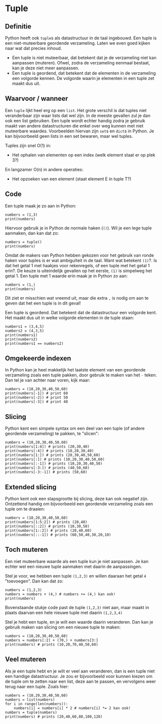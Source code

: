# Tuple

## Definitie
Python heeft ook `tuple`s als datastructuur in de taal ingebouwd. Een tuple is een niet-muteerbare geordende verzameling.  Laten we even goed kijken naar wat dat precies inhoud.

- Een tuple is niet muteerbaar, dat betekent dat je de verzameling niet kan aanpassen (muteren). Ofwel, zodra de verzameling eenmaal bestaat, kan je deze niet meer aanpassen.
- Een tuple is geordend, dat betekent dat de elementen in de verzameling een volgorde kennen. De volgorde waarin je elementen in een tuple zet maakt dus uit.

## Waarvoor / wanneer
Een `tuple` lijkt heel erg op een `list`. Het grote verschil is dat tuples niet veranderbaar zijn waar lists dat wel zijn. In de meeste gevallen zul je dan ook een list gebruiken. Een tuple wordt echter handig zodra je gebruik maakt van andere datastructuren die enkel over weg kunnen met niet muteerbare waardes. Voorbeelden hiervan zijn `set`s en `dict`s in Python. Je kan bijvoorbeeld geen lists in een set bewaren, maar wel tuples.

Tuples zijn snel O(1) in:

- Het ophalen van elementen op een index (welk element staat er op plek 3?)

En langzamer O(n) in andere operaties:

- Het opzoeken van een element (staat element E in tuple T?)

## Code
Een tuple maak je zo aan in Python:

    numbers = (1,3)
    print(numbers)

Hiervoor gebruik je in Python de normale haken (`()`). Wil je een lege tuple aanmaken, dan kan dat zo:

    numbers = tuple()
    print(numbers)

Omdat de makers van Python hebben gekozen voor het gebruik van ronde haken voor tuples is er wat ambiguïteit in de taal. Want wat betekent `(1)`?. Is dat het getal 1 met haakjes voor rekenregels, of een tuple met het getal 1 erin?. De keuze is uiteindelijk gevallen op het eerste, `(1)` is simpelweg het getal 1. Een tuple met 1 waarde erin maak je in Python zo aan:

    numbers = (1,)
    print(numbers)

Dit ziet er misschien wat vreemd uit, maar die extra `,` is nodig om aan te geven dat het een tuple is in dit geval!

Een tuple is geordend. Dat betekent dat de datastructuur een volgorde kent. Het maakt dus uit in welke volgorde elementen in de tuple staan:

    numbers1 = (3,4,5)
    numbers2 = (4,3,5)
    print(numbers1)
    print(numbers2)
    print(numbers1 == numbers2)

## Omgekeerde indexen
In Python kan je heel makkelijk het laatste element van een geordende verzameling zoals een tuple pakken, door gebruik te maken van het `-` teken. Dan tel je van achter naar voren, kijk maar:

    numbers = (10,20,30,40,50,60)
    print(numbers[-1]) # print 60
    print(numbers[-2]) # print 50
    print(numbers[-3]) # print 40

## Slicing
Python kent een simpele syntax om een deel van een tuple (of andere geordende verzameling) te pakken, te "slicen":

    numbers = (10,20,30,40,50,60)
    print(numbers[1:4]) # prints (20,30,40)
    print(numbers[:4]) # prints (10,20,30,40)
    print(numbers[1:]) # prints (20,30,40,50,60)
    print(numbers[:]) # prints (10,20,30,40,50,60)
    print(numbers[:-1]) # prints (10,20,30,40,50)
    print(numbers[-3:]) # prints (40,50,60)
    print(numbers[-3:-1]) # prints (50,60)

## Extended slicing
Python kent ook een stapsgrootte bij slicing, deze kan ook negatief zijn. Ontzettend handig om bijvoorbeeld een geordende verzameling zoals een tuple om te draaien:

    numbers = (10,20,30,40,50,60)
    print(numbers[1:5:2]) # prints (20,40)
    print(numbers[::2]) # prints (10,30,50)
    print(numbers[1::2]) # prints (20,40,60)
    print(numbers[::-1]) # prints (60,50,40,30,20,10)

## Toch muteren
Een niet muteerbare waarde als een tuple kun je niet aanpassen. Je kan echter wel een nieuwe tuple aanmaken met daarin de aanpassingen.

Stel je voor, we hebben een tuple `(1,2,3)` en willen daaraan het getal `4` "toevoegen". Dan kan dat zo:

    numbers = (1,2,3)
    numbers = numbers + (4,) # numbers += (4,) kan ook!
    print(numbers)

Bovenstaande stukje code past de tuple `(1,2,3)` niet aan, maar maakt in plaats daarvan een hele nieuwe tuple met daarin `(1,2,3,4)`

Stel je hebt een tuple, en je wilt een waarde daarin veranderen. Dan kan je gebruik maken van slicing om een nieuwe tuple te maken:

    numbers = (10,20,30,40,50,60)
    numbers = numbers[:2] + (70,) + numbers[3:]
    print(numbers) # prints (10,20,70,40,50,60)

## Veel muteren
Als je een tuple hebt en je wilt er veel aan veranderen, dan is een tuple niet een handige datastructuur. Je zou er bijvoorbeeld voor kunnen kiezen om de tuple om te zetten naar een list, deze aan te passen, en vervolgens weer terug naar een tuple. Zoals hier:

    numbers = (10,20,30,40,50,60)
    numbers = list(numbers)
    for i in range(len(numbers)):
        numbers[i] = numbers[i] * 2 # numbers[i] *= 2 kan ook!
    numbers = tuple(numbers)
    print(numbers) # prints (20,40,60,80,100,120)
